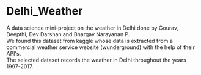 # Delhi_Weather
A data science mini-project on the weather in Delhi done by Gourav, Deepthi, Dev Darshan and Bhargav Narayanan P.  
We found this dataset from kaggle whose data is extracted from a commercial weather service website (wunderground) with the help of their API's.  
The selected dataset records the weather in Delhi throughout the years 1997-2017.
